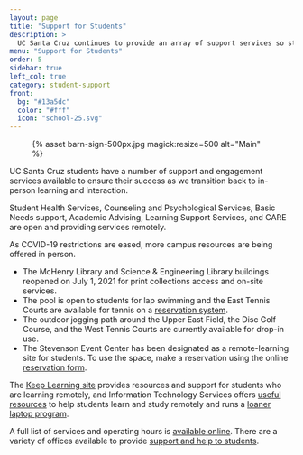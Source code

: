 ```yaml
---
layout: page
title: "Support for Students"
description: >
  UC Santa Cruz continues to provide an array of support services so students—on campus or remote—can continue to thrive both personally and academically during this uncertain time.
menu: "Support for Students"
order: 5
sidebar: true
left_col: true
category: student-support
front:
  bg: "#13a5dc"
  color: "#fff"
  icon: "school-25.svg"
---
```


<figure class="inline-image right">
{% asset barn-sign-500px.jpg magick:resize=500 alt="Main" %}</figure>

UC Santa Cruz students have a number of support and engagement services available to ensure their success as we transition back to in-person learning and interaction.

Student Health Services, Counseling and Psychological Services, Basic Needs support, Academic Advising, Learning Support Services, and CARE are open and providing services remotely.

As COVID-19 restrictions are eased, more campus resources are being offered in person.

- The McHenry Library and Science & Engineering Library buildings reopened on July 1, 2021 for print collections access and on-site services.
- The pool is open to students for lap swimming and the East Tennis Courts are available for tennis on a [reservation system](https://campusrec.ucsc.edu/Program/GetProducts?classification=26e7654b-b3c6-45de-ac5e-967a7ade45c3).
- The outdoor jogging path around the Upper East Field, the Disc Golf Course, and the West Tennis Courts are currently available for drop-in use.
- The Stevenson Event Center has been designated as a remote-learning site for students. To use the space, make a reservation using the online [reservation form](https://ucscsec.youcanbook.me/).

The [Keep Learning site](https://keeplearning.ucsc.edu/) provides resources and support for students who are learning remotely, and Information Technology Services offers [useful resources](https://its.ucsc.edu/covid-19/students-remotely.html) to help students learn and study remotely and runs a [loaner laptop program](https://its.ucsc.edu/covid-19/students-remotely.html#loaner).

A full list of services and operating hours is [available online](https://recovery.ucsc.edu/support-for-students/campus-services). There are a variety of offices available to provide [support and help to students](https://recovery.ucsc.edu/support-for-students/resources).
